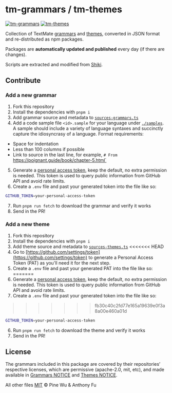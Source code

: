 # tm-grammars / tm-themes

[![tm-grammars](https://img.shields.io/npm/v/tm-grammars?label=tm-grammars&labelColor=080f12&color=1fa669)](https://www.npmjs.com/package/tm-grammars)
[![tm-themes](https://img.shields.io/npm/v/tm-themes?label=tm-themes&labelColor=080f12&color=1fa669)](https://www.npmjs.com/package/tm-themes)

Collection of TextMate [grammars](./packages/tm-grammars/) and [themes](./packages/tm-themes/), converted in JSON format and re-distributed as npm packages.

Packages are **automatically updated and published** every day (if there are changes).

Scripts are extracted and modified from [Shiki](https://github.com/shikijs/shiki).

## Contribute

### Add a new grammar

1. Fork this repository
2. Install the dependencies with `pnpm i`
3. Add grammar source and metadata to [`sources-grammars.ts`](./sources-grammars.ts)
4. Add a code sample file `<id>.sample` for your language under [`./samples`](./samples). A sample should include a variety of language syntaxes and succinctly capture the idiosyncrasy of a language. Format requirements:
  - Space for indentation
  - Less than 100 columns if possible
  - Link to source in the last line, for example, `# From` https://poignant.guide/book/chapter-5.html`
5. Generate a [personal access token](https://github.com/settings/tokens?type=beta), keep the default, no extra permission is needed. This token is used to query public information from GitHub API and avoid rate limits.
6. Create a `.env` file and past your generated token into the file like so:
```bash
GITHUB_TOKEN=your-personal-access-token
```
7. Run `pnpm run fetch` to download the grammar and verify it works
8. Send in the PR!

### Add a new theme

1. Fork this repository
2. Install the dependencies with `pnpm i`
3. Add theme source and metadata to [`sources-themes.ts`](./sources-themes.ts)
<<<<<<< HEAD
4. Go to [https://github.com/settings/token](https://github.com/settings/token) to generate a Personal Access Token (PAT) as you'll need it for the next step.
5. Create a `.env` file and past your generated PAT into the file like so:
=======
4. Generate a [personal access token](https://github.com/settings/tokens?type=beta), keep the default, no extra permission is needed. This token is used to query public information from GitHub API and avoid rate limits.
5. Create a `.env` file and past your generated token into the file like so:
>>>>>>> fb30c40c2fd77e165a19639e0f3a8a00e460a01d
```bash
GITHUB_TOKEN=your-personal-access-token
```
6. Run `pnpm run fetch` to download the theme and verify it works
4. Send in the PR!

## License

The grammars included in this package are covered by their repositories’ respective licenses, which are permissive (apache-2.0, mit, etc), and made available in [Grammars NOTICE](./packages/tm-grammars/NOTICE) and [Themes NOTICE](./packages/tm-themes/NOTICE).

All other files [MIT](./LICENSE) © Pine Wu & Anthony Fu
